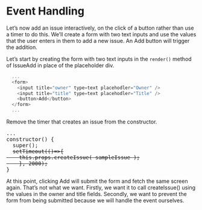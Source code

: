# Event Handling

Let’s now add an issue interactively, on the click of a button rather than use a timer to do this. We’ll create a form with two text inputs and use the values that the user enters in them to add a new issue. An Add button will trigger the addition.

Let’s start by creating the form with two text inputs in the `render()` method of IssueAdd in place of the placeholder div.

```js
  ...
  <form>
    <input title="owner" type=text placehodler="Owner" />
    <input title="title" type=text placehodler="Title" />
    <button>Add</button>
  </form>
  ...
```

Remove the timer that creates an issue from the constructor.

<pre>
...
constructor() {
  super();
  <del>setTimeout(()=>{
    this.props.createIssue( sampleIssue );
    }, 2000);</del>
}
</pre>

At this point, clicking Add will submit the form and fetch the same screen again. That’s not what we want. Firstly, we want it to call createIssue() using the values in the owner and title fields. Secondly, we want to prevent the form from being submitted because we will handle the event ourselves.
